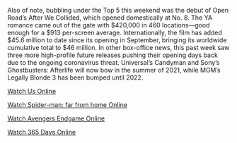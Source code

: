 Also of note, bubbling under the Top 5 this weekend was the debut of Open Road’s After We Collided, which opened domestically at No. 8. The YA romance came out of the gate with $420,000 in 460 locations—good enough for a $913 per-screen average. Internationally, the film has added $45.6 million to date since its opening in September, bringing its worldwide cumulative total to $46 million.  In other box-office news, this past week saw three more high-profile future releases pushing their opening days back due to the ongoing coronavirus threat. Universal’s Candyman and Sony’s Ghostbusters: Afterlife will now bow in the summer of 2021, while MGM’s Legally Blonde 3 has been bumped until 2022.

[Watch Us Online](https://watch-us-online-free.webflow.io)

[Watch Spider-man: far from home Online](https://watch-spider-man-far-from-home-online.webflow.io)

[Watch Avengers Endgame Online](https://watch-avengers-endgame-online.webflow.io)

[Watch 365 Days Online](https://watch-365-days-online.webflow.io)
